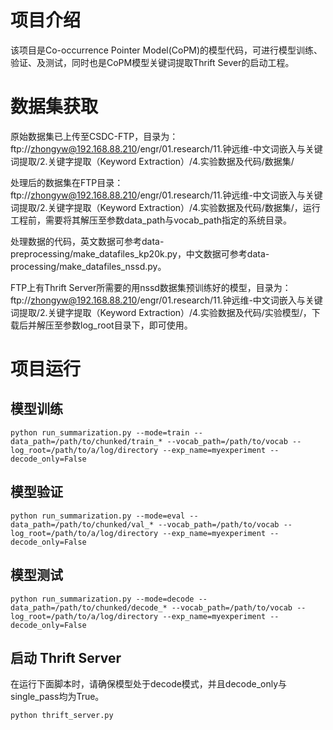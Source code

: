 # 项目介绍

该项目是Co-occurrence Pointer Model(CoPM)的模型代码，可进行模型训练、验证、及测试，同时也是CoPM模型关键词提取Thrift Sever的启动工程。

# 数据集获取

原始数据集已上传至CSDC-FTP，目录为：ftp://zhongyw@192.168.88.210/engr/01.research/11.钟远维-中文词嵌入与关键词提取/2.关键字提取（Keyword Extraction）/4.实验数据及代码/数据集/

处理后的数据集在FTP目录：ftp://zhongyw@192.168.88.210/engr/01.research/11.钟远维-中文词嵌入与关键词提取/2.关键字提取（Keyword Extraction）/4.实验数据及代码/数据集/，运行工程前，需要将其解压至参数data_path与vocab_path指定的系统目录。

处理数据的代码，英文数据可参考data-preprocessing/make_datafiles_kp20k.py，中文数据可参考data-processing/make_datafiles_nssd.py。

FTP上有Thrift Server所需要的用nssd数据集预训练好的模型，目录为：ftp://zhongyw@192.168.88.210/engr/01.research/11.钟远维-中文词嵌入与关键词提取/2.关键字提取（Keyword Extraction）/4.实验数据及代码/实验模型/，下载后并解压至参数log_root目录下，即可使用。

# 项目运行

## 模型训练

    python run_summarization.py --mode=train --data_path=/path/to/chunked/train_* --vocab_path=/path/to/vocab --log_root=/path/to/a/log/directory --exp_name=myexperiment --decode_only=False

## 模型验证

    python run_summarization.py --mode=eval --data_path=/path/to/chunked/val_* --vocab_path=/path/to/vocab --log_root=/path/to/a/log/directory --exp_name=myexperiment --decode_only=False

## 模型测试

    python run_summarization.py --mode=decode --data_path=/path/to/chunked/decode_* --vocab_path=/path/to/vocab --log_root=/path/to/a/log/directory --exp_name=myexperiment --decode_only=False

## 启动 Thrift Server

在运行下面脚本时，请确保模型处于decode模式，并且decode_only与single_pass均为True。

    python thrift_server.py